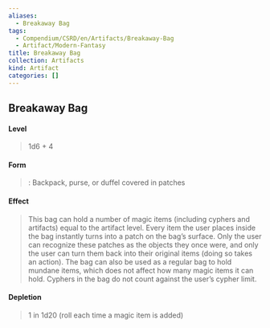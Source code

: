 ```yaml
---
aliases:
  - Breakaway Bag
tags:
  - Compendium/CSRD/en/Artifacts/Breakaway-Bag
  - Artifact/Modern-Fantasy
title: Breakaway Bag
collection: Artifacts
kind: Artifact
categories: []
---
```

## Breakaway Bag  
#### Level   
>1d6 + 4  
#### Form  
> : Backpack, purse, or duffel covered in patches   
#### Effect  
> This bag can hold a number of magic items (including cyphers and artifacts) equal to the artifact level. Every item the user places inside the bag instantly turns into a patch on the bag’s surface. Only the user can recognize these patches as the objects they once were, and only the user can turn them back into their original items (doing so takes an action). The bag can also be used as a regular bag to hold mundane items, which does not affect how many magic items it can hold. Cyphers in the bag do not count against the user’s cypher limit.   
#### Depletion   
>1 in 1d20 (roll each time a magic item is added)  
  
